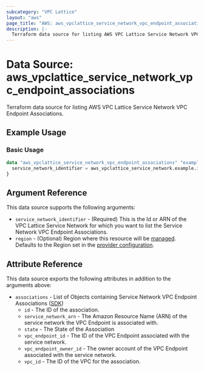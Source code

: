```yaml
---
subcategory: "VPC Lattice"
layout: "aws"
page_title: "AWS: aws_vpclattice_service_network_vpc_endpoint_associations"
description: |-
  Terraform data source for listing AWS VPC Lattice Service Network VPC Endpoint Associations.
---
```


# Data Source: aws_vpclattice_service_network_vpc_endpoint_associations

Terraform data source for listing AWS VPC Lattice Service Network VPC Endpoint Associations.

## Example Usage

### Basic Usage

```terraform
data "aws_vpclattice_service_network_vpc_endpoint_associations" "example" {
  service_network_identifier = aws_vpclattice_service_network.example.id
}
```

## Argument Reference

This data source supports the following arguments:

* `service_network_identifier` - (Required) This is the Id or ARN of the VPC Lattice Service Network for which you want to list the Service Network VPC Endpoint Associations.
* `region` - (Optional) Region where this resource will be [managed](https://docs.aws.amazon.com/general/latest/gr/rande.html#regional-endpoints). Defaults to the Region set in the [provider configuration](https://registry.terraform.io/providers/hashicorp/aws/latest/docs#aws-configuration-reference).

## Attribute Reference

This data source exports the following attributes in addition to the arguments above:

* `associations` - List of Objects containing Service Network VPC Endpoint Associations ([SDK](https://pkg.go.dev/github.com/aws/aws-sdk-go-v2/service/vpclattice/types#ServiceNetworkEndpointAssociation))
    * `id` - The ID of the association.
    * `service_network_arn` - The Amazon Resource Name (ARN) of the service network the VPC Endpoint is associated with.
    * `state` - The State of the Association
    * `vpc_endpoint_id` - The ID of the VPC Endpoint associated with the service network.
    * `vpc_endpoint_owner_id` - The owner account of the VPC Endpoint associated with the service network.
    * `vpc_id` - The ID of the VPC for the association.
